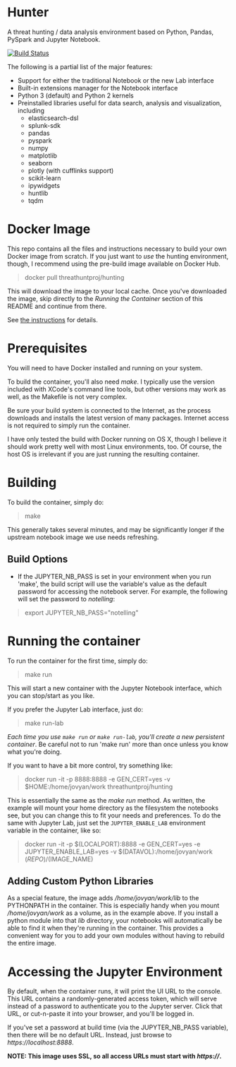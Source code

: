 # Hunter
A threat hunting / data analysis environment based on Python, Pandas, PySpark and Jupyter Notebook.

[![Build Status](https://travis-ci.com/ThreatHuntingProject/hunter.svg?branch=master)](https://travis-ci.com/ThreatHuntingProject/hunter)

The following is a partial list of the major features:

* Support for either the traditional Notebook or the new Lab interface
* Built-in extensions manager for the Notebook interface
* Python 3 (default) and Python 2 kernels
* Preinstalled libraries useful for data search, analysis and visualization, including
  * elasticsearch-dsl
  * splunk-sdk
  * pandas
  * pyspark
  * numpy
  * matplotlib
  * seaborn
  * plotly (with cufflinks support)
  * scikit-learn
  * ipywidgets
  * huntlib
  * tqdm

# Docker Image
This repo contains all the files and instructions necessary to build your own Docker image from scratch. If you just want to *use* the hunting environment, though, I recommend using the pre-build image available on Docker Hub.  

>  docker pull threathuntproj/hunting

This will download the image to your local cache.  Once you've downloaded the image, skip directly to the *Running the Container* section of this README and continue from there.

See [the instructions](https://hub.docker.com/r/threathuntproj/hunting/) for details.

# Prerequisites
You will need to have Docker installed and running on your system.  

To build the container, you'll also need _make_.  I typically use the version included with XCode's command line tools, but other versions may work as well, as the Makefile is not very complex.

Be sure your build system is connected to the Internet, as the process downloads and installs the latest version of many packages.  Internet access is not required to simply run the container.

I have only tested the build with Docker running on OS X, though I believe it should work pretty well with most Linux environments, too.  Of course, the host OS is irrelevant if you are just running the resulting container.

# Building
To build the container, simply do:

> make

This generally takes several minutes, and may be significantly longer if the upstream notebook image we use needs refreshing.

## Build Options
* If the JUPYTER_NB_PASS is set in your environment when you run 'make', the build script will use the variable's value as the default password for accessing the notebook server.  For example, the following will set the password to _notelling_:
> export JUPYTER_NB_PASS="notelling"

# Running the container
To run the container for the first time, simply do:

> make run

This will start a new container with the Jupyter Notebook interface, which you can stop/start as you like.  

If you prefer the Jupyter Lab interface, just do:

> make run-lab

_Each time you use `make run` or `make run-lab`, you'll create a new persistent container_.  Be careful not to run 'make run' more than once unless you know what you're doing.

If you want to have a bit more control, try something like:

> docker run -it -p 8888:8888 -e GEN_CERT=yes -v $HOME:/home/jovyan/work threathuntproj/hunting

This is essentially the same as the _make run_ method.  As written, the example will mount your home directory as the filesystem the notebooks see, but you can change this to fit your needs and preferences. To do the same with Jupyter Lab, just set the `JUPYTER_ENABLE_LAB` environment variable in the container, like so:

> docker run -it -p $(LOCALPORT):8888 -e GEN_CERT=yes -e JUPYTER_ENABLE_LAB=yes -v $(DATAVOL):/home/jovyan/work $(REPO)/$(IMAGE_NAME)

## Adding Custom Python Libraries

As a special feature, the image adds _/home/jovyan/work/lib_ to the PYTHONPATH in the container.  This is especially handy when you mount _/home/jovyan/work_ as a volume, as in the example above.  If you install a python module into that _lib_ directory, your notebooks will automatically be able to find it when they're running in the container.  This provides a convenient way for you to add your own modules without having to rebuild the entire image.

# Accessing the Jupyter Environment
By default, when the container runs, it will print the UI URL to the console.  This URL contains a randomly-generated access token, which will serve instead of a password to authenticate you to the Jupyter server.  Click that URL, or cut-n-paste it into your browser, and you'll be logged in.

If you've set a password at build time (via the JUPYTER_NB_PASS variable), then there will be no default URL.  Instead, just browse to _https://localhost:8888_.

**NOTE: This image uses SSL, so all access URLs must start with _https://_.** 
